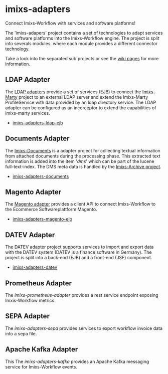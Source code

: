 # imixs-adapters

Connect Imixs-Workflow with services and software platforms!

The 'imixs-adapers' project contains a set of technologies to adapt services and software platforms into the Imixs-Workflow engine. The project is split into severals modules. where each module provides a different connector technology. 

Take a look into the separated sub projects or see the [wiki pages](https://github.com/imixs/imixs-adapters/wiki) for more information.


## LDAP Adapter

The [LDAP adapters](imixs-adapters-ldap-ejb) provide a set of services (EJB) to connect the [Imixs-Marty](https://github.com/imixs/imixs-marty) project to an external LDAP server and extend the Imixs-Marty ProfileService with data provided by an ldap directory service. The LDAP adapter can be configured as an incerceptor to extend the capabilities of imixs-marty services. 

* [imixs-adapters-ldap-ejb](imixs-adapters-ldap-ejb)


## Documents Adapter

The [Imixs-Documents](imixs-adapters-documents) is a adapter project for collecting textual information from attached documents during the processing phase.
This extracted text information is added into the item '_dms_' which can be part of the lucene full-text-index. The DMS meta data is handled by the [Imixs-Archive project](https://github.com/imixs/imixs-archive).
 
* [imixs-adapters-documents](imixs-adapters-documents)

## Magento Adapter

The [Magento adapter](imixs-adapters-magento-ejb) provides a client API to connect Imixs-Workflow to the Ecommerce Softwareplattform Magento. 

* [imixs-adapters-magento-ejb](imixs-adapters-magento-ejb)


## DATEV Adapter

The DATEV adapter project supports services to import and export data with the DATEV system (DATEV is a finance software in Germany).  The project is split into a back-end (EJB) and a front-end (JSF) component. 

* [imixs-adapters-datev](imixs-adapters-datev)


## Prometheus Adapter

The _imixs-prometheus-adapter_ provides a rest service endpoint exposing Imxis-Workflow metrics. 


## SEPA Adapter

The _imixs-adapters-sepa_ provides services to export workflow invoice data into a sepa file.



## Apache Kafka Adapter

This The _imixs-adapters-kafka_  provides an Apache Kafka messaging service for Imixs-Workflow events.